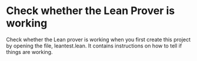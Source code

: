 # Check whether the Lean Prover is working

Check whether the Lean prover is working when you first create this project by opening the file, leantest.lean. It contains instructions on how to tell if things are working.
